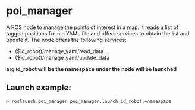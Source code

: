 # poi_manager

A ROS node to manage the points of interest in a map. It reads a list of tagged positions from a YAML file and offers services to obtain the list and update it. The node offers the following services:
- ($id_robot)/manage_yaml/read_data
- ($id_robot)/manage_yaml/update_data

**arg id_robot will be the namespace under the node will be launched**

## Launch example:

```
> roslaunch poi_manager poi_manager.launch id_robot:=namespace
```
